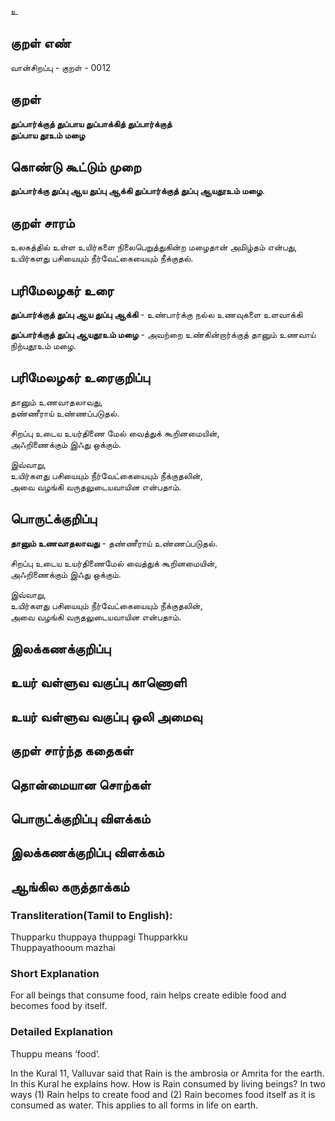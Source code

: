 உ

## குறள் எண் 

வான்சிறப்பு - குறள் - 0012
## குறள் 

**துப்பார்க்குத் துப்பாய துப்பாக்கித் துப்பார்க்குத்  
துப்பாய தூஉம் மழை**

## கொண்டு கூட்டும் முறை

**துப்பார்க்கு துப்பு ஆய துப்பு ஆக்கி துப்பார்க்குத் துப்பு ஆயதூஉம் மழை**.  

## குறள் சாரம் 

உலகத்தில் உள்ள உயிர்களை நிலைபெறுத்துகின்ற மழைதான் அமிழ்தம் என்பது,  
உயிர்களது பசியையும் நீர்வேட்கையையும் நீக்குதல்.

## பரிமேலழகர் உரை

**துப்பார்க்குத் துப்பு ஆய துப்பு ஆக்கி** - உண்பார்க்கு நல்ல உணவுகளை உளவாக்கி  

**துப்பார்க்குத் துப்பு ஆயதூஉம் மழை** - அவற்றை உண்கின்றார்க்குத் தானும் உணவாய் நிற்பதூஉம் மழை.  

## பரிமேலழகர் உரைகுறிப்பு   

தானும் உணவாதலாவது,  
தண்ணீராய் உண்ணப்படுதல்.  

சிறப்பு உடைய உயர்திணை மேல் வைத்துக் கூறினமையின்,  
அஃறிணைக்கும் இஃது ஒக்கும்.   

இவ்வாறு,  
உயிர்களது பசியையும் நீர்வேட்கையையும் நீக்குதலின்,  
அவை வழங்கி வருதலுடையவாயின என்பதாம்.  

## பொருட்க்குறிப்பு 

**தானும் உணவாதலாவது** - தண்ணீராய் உண்ணப்படுதல்.  

சிறப்பு உடைய உயர்திணைமேல் வைத்துக் கூறினமையின்,  
அஃறிணைக்கும் இஃது ஒக்கும்.  

இவ்வாறு,  
உயிர்களது பசியையும் நீர்வேட்கையையும் நீக்குதலின்,  
அவை வழங்கி வருதலுடையவாயின என்பதாம்.

## இலக்கணக்குறிப்பு  


## உயர் வள்ளுவ வகுப்பு காணொளி


## உயர் வள்ளுவ வகுப்பு ஒலி அமைவு 

 
## குறள் சார்ந்த கதைகள் 


## தொன்மையான சொற்கள்


## பொருட்க்குறிப்பு விளக்கம்


## இலக்கணக்குறிப்பு விளக்கம்


## ஆங்கில கருத்தாக்கம் 

### Transliteration(Tamil to English):  
Thupparku thuppaya thuppagi Thupparkku  
Thuppayathooum mazhai  

### Short Explanation
For all beings that consume food, rain helps create edible food and becomes food by itself.  

### Detailed Explanation 
Thuppu means ‘food’.  

In the Kural 11, Valluvar said that Rain is the ambrosia or Amrita for the earth. In this Kural he explains how. How is Rain consumed by living beings? In two ways (1) Rain helps to create food and (2) Rain becomes food itself as it is consumed as water. This applies to all forms in life on earth.  

